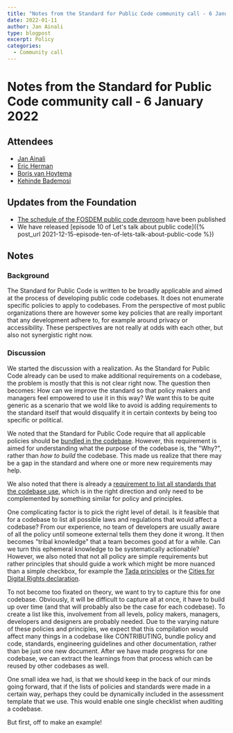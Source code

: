 ```yaml
---
title: "Notes from the Standard for Public Code community call - 6 January 2022"
date: 2022-01-11
author: Jan Ainali
type: blogpost
excerpt: Policy
categories:
  - Community call
---
```


# Notes from the Standard for Public Code community call - 6 January 2022

## Attendees

* [Jan Ainali](https://publiccode.net/who-we-are/team/jan-ainali.html)
* [Eric Herman](https://publiccode.net/who-we-are/team/eric-herman.html)
* [Boris van Hoytema](https://publiccode.net/who-we-are/team/boris-van-hoytema.html)
* [Kehinde Bademosi](https://publiccode.net/who-we-are/team/kehinde-bademosi.html)

## Updates from the Foundation

* [The schedule of the FOSDEM public code devroom](https://fosdem.org/2022/schedule/room/dpublic_code/) have been published
* We have released [episode 10 of Let's talk about public code]({% post_url 2021-12-15-episode-ten-of-lets-talk-about-public-code %})

## Notes

### Background

The Standard for Public Code is written to be broadly applicable and aimed at the process of developing public code codebases.
It does not enumerate specific policies to apply to codebases.
From the perspective of most public organizations there are however some key policies that are really important that any development adhere to, for example around privacy or accessibility.
These perspectives are not really at odds with each other, but also not synergistic right now.

### Discussion

We started the discussion with a realization.
As the Standard for Public Code already can be used to make additional requirements on a codebase, the problem is mostly that this is not clear right now.
The question then becomes: How can we improve the standard so that policy makers and managers feel empowered to use it in this way?
We want this to be quite generic as a scenario that we wold like to avoid is adding requirements to the standard itself that would disqualify it in certain contexts by being too specific or political.

We noted that the Standard for Public Code require that all applicable policies should be [bundled in the codebase](https://standard.publiccode.net/criteria/bundle-policy-and-code.html).
However, this requirement is aimed for understanding what the purpose of the codebase is, the "Why?", rather than *how to build* the codebase.
This made us realize that there may be a gap in the standard and where one or more new requirements may help.

We also noted that there is already a [requirement to list all standards that the codebase use](https://standard.publiccode.net/criteria/open-standards.html), which is in the right direction and only need to be complemented by something similar for policy and principles.

One complicating factor is to pick the right level of detail.
Is it feasible that for a codebase to list all possible laws and regulations that would affect a codebase?
From our experience, no team of developers are usually aware of all the policy until someone external tells them they done it wrong.
It then becomes "tribal knowledge" that a team becomes good at for a while. Can we turn this ephemeral knowledge to be systematically actionable?
However, we also noted that not all policy are simple requirements but rather principles that should guide a work which might be more nuanced than a simple checkbox, for example the [Tada principles](https://tada.city/en/home-en/) or the [Cities for Digital Rights declaration](https://citiesfordigitalrights.org/).

To not become too fixated on theory, we want to try to capture this for one codebase.
Obviously, it will be difficult to capture all at once, it have to build up over time (and that will probably also be the case for each codebase).
To create a list like this, involvement from all levels, policy makers, managers, developers and designers are probably needed. Due to the varying nature of these policies and principles, we expect that this compilation would affect many things in a codebase like CONTRIBUTING, bundle policy and code, standards, engineering guidelines and other documentation, rather than be just one new document.
After we have made progress for one codebase, we can extract the learnings from that process which can be reused by other codebases as well.

One small idea we had, is that we should keep in the back of our minds going forward, that if the lists of policies and standards were made in a certain way, perhaps they could be dynamically included in the assessment template that we use.
This would enable one single checklist when auditing a codebase.

But first, off to make an example!
